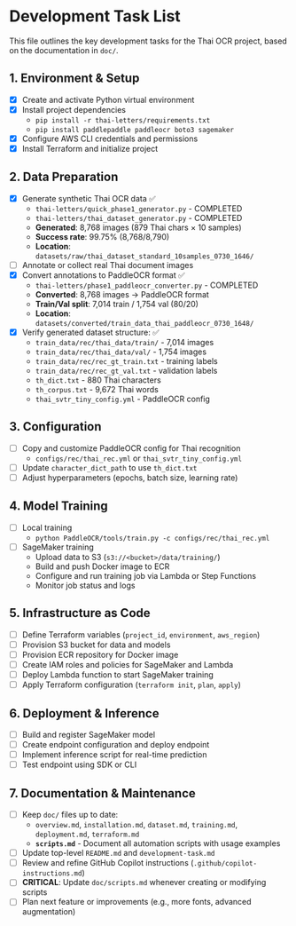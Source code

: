 # Development Task List

This file outlines the key development tasks for the Thai OCR project, based on the documentation in `doc/`.

## 1. Environment & Setup

- [x] Create and activate Python virtual environment
- [x] Install project dependencies
  - `pip install -r thai-letters/requirements.txt`
  - `pip install paddlepaddle paddleocr boto3 sagemaker`
- [x] Configure AWS CLI credentials and permissions
- [x] Install Terraform and initialize project

## 2. Data Preparation

- [x] Generate synthetic Thai OCR data ✅
  - `thai-letters/quick_phase1_generator.py` - COMPLETED
  - `thai-letters/thai_dataset_generator.py` - COMPLETED
  - **Generated**: 8,768 images (879 Thai chars × 10 samples)
  - **Success rate**: 99.75% (8,768/8,790)
  - **Location**: `datasets/raw/thai_dataset_standard_10samples_0730_1646/`
- [ ] Annotate or collect real Thai document images
- [x] Convert annotations to PaddleOCR format ✅
  - `thai-letters/phase1_paddleocr_converter.py` - COMPLETED
  - **Converted**: 8,768 images → PaddleOCR format
  - **Train/Val split**: 7,014 train / 1,754 val (80/20)
  - **Location**: `datasets/converted/train_data_thai_paddleocr_0730_1648/`
- [x] Verify generated dataset structure: ✅
  - `train_data/rec/thai_data/train/` - 7,014 images
  - `train_data/rec/thai_data/val/` - 1,754 images  
  - `train_data/rec/rec_gt_train.txt` - training labels
  - `train_data/rec/rec_gt_val.txt` - validation labels
  - `th_dict.txt` - 880 Thai characters
  - `th_corpus.txt` - 9,672 Thai words
  - `thai_svtr_tiny_config.yml` - PaddleOCR config

## 3. Configuration

- [ ] Copy and customize PaddleOCR config for Thai recognition
  - `configs/rec/thai_rec.yml` or `thai_svtr_tiny_config.yml`
- [ ] Update `character_dict_path` to use `th_dict.txt`
- [ ] Adjust hyperparameters (epochs, batch size, learning rate)

## 4. Model Training

- [ ] Local training
  - `python PaddleOCR/tools/train.py -c configs/rec/thai_rec.yml`
- [ ] SageMaker training
  - Upload data to S3 (`s3://<bucket>/data/training/`)
  - Build and push Docker image to ECR
  - Configure and run training job via Lambda or Step Functions
  - Monitor job status and logs

## 5. Infrastructure as Code

- [ ] Define Terraform variables (`project_id`, `environment`, `aws_region`)
- [ ] Provision S3 bucket for data and models
- [ ] Provision ECR repository for Docker image
- [ ] Create IAM roles and policies for SageMaker and Lambda
- [ ] Deploy Lambda function to start SageMaker training
- [ ] Apply Terraform configuration (`terraform init`, `plan`, `apply`)

## 6. Deployment & Inference

- [ ] Build and register SageMaker model
- [ ] Create endpoint configuration and deploy endpoint
- [ ] Implement inference script for real-time prediction
- [ ] Test endpoint using SDK or CLI

## 7. Documentation & Maintenance

- [ ] Keep `doc/` files up to date:
  - `overview.md`, `installation.md`, `dataset.md`, `training.md`, `deployment.md`, `terraform.md`
  - **`scripts.md`** - Document all automation scripts with usage examples
- [ ] Update top-level `README.md` and `development-task.md`
- [ ] Review and refine GitHub Copilot instructions (`.github/copilot-instructions.md`)
- [ ] **CRITICAL**: Update `doc/scripts.md` whenever creating or modifying scripts
- [ ] Plan next feature or improvements (e.g., more fonts, advanced augmentation)

